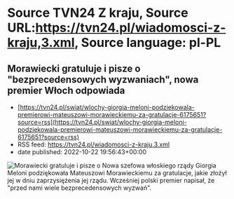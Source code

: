 # Source TVN24 Z kraju, Source URL:https://tvn24.pl/wiadomosci-z-kraju,3.xml, Source language: pl-PL

## Morawiecki gratuluje i pisze o "bezprecedensowych wyzwaniach", nowa premier Włoch odpowiada
 - [https://tvn24.pl/swiat/wlochy-giorgia-meloni-podziekowala-premierowi-mateuszowi-morawieckiemu-za-gratulacje-6175651?source=rss](https://tvn24.pl/swiat/wlochy-giorgia-meloni-podziekowala-premierowi-mateuszowi-morawieckiemu-za-gratulacje-6175651?source=rss)
 - RSS feed: https://tvn24.pl/wiadomosci-z-kraju,3.xml
 - date published: 2022-10-22 19:56:43+00:00

<img alt="Morawiecki gratuluje i pisze o " src="https://tvn24.pl/najnowsze/cdn-zdjecie-dvo90k-giorgia-meloni-6175654/alternates/LANDSCAPE_1280" />
    Nowa szefowa włoskiego rządy Giorgia Meloni podziękowała Mateuszowi Morawieckiemu za gratulacje, jakie złożył jej w dniu zaprzysiężenia jej rządu. Wcześniej polski premier napisał, że "przed nami wiele bezprecedensowych wyzwań".
